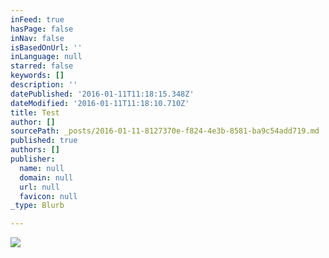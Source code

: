 ```yaml
---
inFeed: true
hasPage: false
inNav: false
isBasedOnUrl: ''
inLanguage: null
starred: false
keywords: []
description: ''
datePublished: '2016-01-11T11:18:15.348Z'
dateModified: '2016-01-11T11:18:10.710Z'
title: Test
author: []
sourcePath: _posts/2016-01-11-8127370e-f824-4e3b-8581-ba9c54add719.md
published: true
authors: []
publisher:
  name: null
  domain: null
  url: null
  favicon: null
_type: Blurb

---
```

![](https://s3-us-west-2.amazonaws.com/the-grid-img/p/d9851abb0cafa1049ef7ad005d310d7f95a07bdd.jpg)